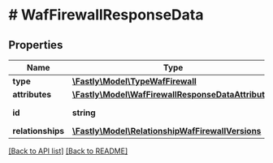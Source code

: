 # # WafFirewallResponseData

## Properties

Name | Type | Description | Notes
------------ | ------------- | ------------- | -------------
**type** | [**\Fastly\Model\TypeWafFirewall**](TypeWafFirewall.md) |  | [optional] 
**attributes** | [**\Fastly\Model\WafFirewallResponseDataAttributes**](WafFirewallResponseDataAttributes.md) |  | [optional] 
**id** | **string** |  | [optional] [readonly] 
**relationships** | [**\Fastly\Model\RelationshipWafFirewallVersions**](RelationshipWafFirewallVersions.md) |  | [optional] 


[[Back to API list]](../../README.md#endpoints) [[Back to README]](../../README.md)
